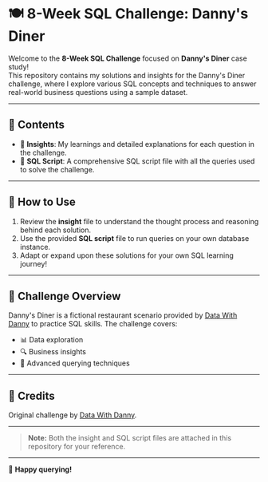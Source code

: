 # 🍽️ 8-Week SQL Challenge: Danny's Diner

Welcome to the **8-Week SQL Challenge** focused on **Danny's Diner** case study!  
This repository contains my solutions and insights for the Danny's Diner challenge, where I explore various SQL concepts and techniques to answer real-world business questions using a sample dataset.

---

## 📂 Contents

- 📝 **Insights**: My learnings and detailed explanations for each question in the challenge.
- 💾 **SQL Script**: A comprehensive SQL script file with all the queries used to solve the challenge.

---

## 🚀 How to Use

1. Review the **insight** file to understand the thought process and reasoning behind each solution.
2. Use the provided **SQL script** file to run queries on your own database instance.
3. Adapt or expand upon these solutions for your own SQL learning journey!

---

## 🏪 Challenge Overview

Danny's Diner is a fictional restaurant scenario provided by [Data With Danny](https://8weeksqlchallenge.com/case-study-1/) to practice SQL skills. The challenge covers:
- 📊 Data exploration
- 🔍 Business insights
- 🧠 Advanced querying techniques

---

## 🙏 Credits

Original challenge by [Data With Danny](https://8weeksqlchallenge.com/).

---

> **Note:** Both the insight and SQL script files are attached in this repository for your reference.

---

🎉 **Happy querying!**
